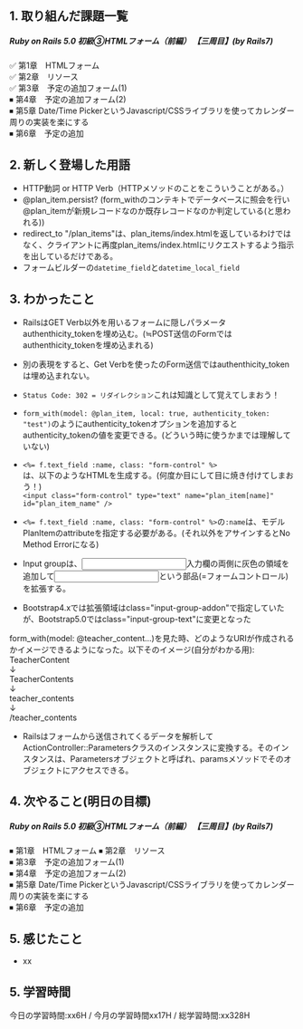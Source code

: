 ## 1. 取り組んだ課題一覧
##### Ruby on Rails 5.0 初級③HTMLフォーム（前編） 【三周目】(by Rails7)
✅ 第1章　HTMLフォーム  
✅ 第2章　リソース  
✅ 第3章　予定の追加フォーム(1)  
⏹ 第4章　予定の追加フォーム(2)  
⏹ 第5章  Date/Time PickerというJavascript/CSSライブラリを使ってカレンダー周りの実装を楽にする  
⏹ 第6章　予定の追加  

## 2. 新しく登場した用語
- HTTP動詞 or HTTP Verb（HTTPメソッドのことをこういうことがある。）
- @plan_item.persist? (form_withのコンテキトでデータベースに照会を行い@plan_itemが新規レコードなのか既存レコードなのか判定している(と思われる))
- redirect_to "/plan_items"は、plan_items/index.htmlを返しているわけではなく、クライアントに再度plan_items/index.htmlにリクエストするよう指示を出しているだけである。
- フォームビルダーの```datetime_field```と```datetime_local_field```



## 3. わかったこと
- RailsはGET Verb以外を用いるフォームに隠しパラメータauthenthicity_tokenを埋め込む。(≒POST送信のFormではauthenthicity_tokenを埋め込まれる)
- 別の表現をすると、Get Verbを使ったのForm送信ではauthenthicity_tokenは埋め込まれない。
- ```Status Code: 302 = リダイレクション```これは知識として覚えてしまおう！
- ```form_with(model: @plan_item, local: true, authenticity_token: "test")```のようにauthenticity_tokenオプションを追加するとauthenticity_tokenの値を変更できる。(どういう時に使うかまでは理解していない)

- ```<%= f.text_field :name, class: "form-control" %>```   
は、以下のようなHTMLを生成する。(何度か目にして目に焼き付けてしまおう！)   
```<input class="form-control" type="text" name="plan_item[name]" id="plan_item_name" />```

- ```<%= f.text_field :name, class: "form-control" %>```の```:name```は、モデルPlanItemのattributeを指定する必要がある。(それ以外をアサインするとNo Method Errorになる)

- Input groupは、<input>入力欄の両側に灰色の領域を追加して<input>という部品(=フォームコントロール)を拡張する。
- Bootstrap4.xでは拡張領域はclass="input-group-addon"で指定していたが、Bootstrap5.0ではclass="input-group-text"に変更となった

form_with(model: @teacher_content...)を見た時、どのようなURIが作成されるかイメージできるようになった。以下そのイメージ(自分がわかる用): 
TeacherContent  
↓  
TeacherContents  
↓  
teacher_contents  
↓  
/teacher_contents  

- Railsはフォームから送信されてくるデータを解析してActionController::Parametersクラスのインスタンスに変換する。そのインスタンスは、Parametersオブジェクトと呼ばれ、paramsメソッドでそのオブジェクトにアクセスできる。

## 4. 次やること(明日の目標) 
##### Ruby on Rails 5.0 初級③HTMLフォーム（前編） 【三周目】(by Rails7)
⏹ 第1章　HTMLフォーム
⏹ 第2章　リソース  
⏹ 第3章　予定の追加フォーム(1)  
⏹ 第4章　予定の追加フォーム(2)  
⏹ 第5章  Date/Time PickerというJavascript/CSSライブラリを使ってカレンダー周りの実装を楽にする  
⏹ 第6章　予定の追加  

## 5. 感じたこと
-  xx

## 5. 学習時間
今日の学習時間:xx6H / 今月の学習時間xx17H / 総学習時間:xx328H　

